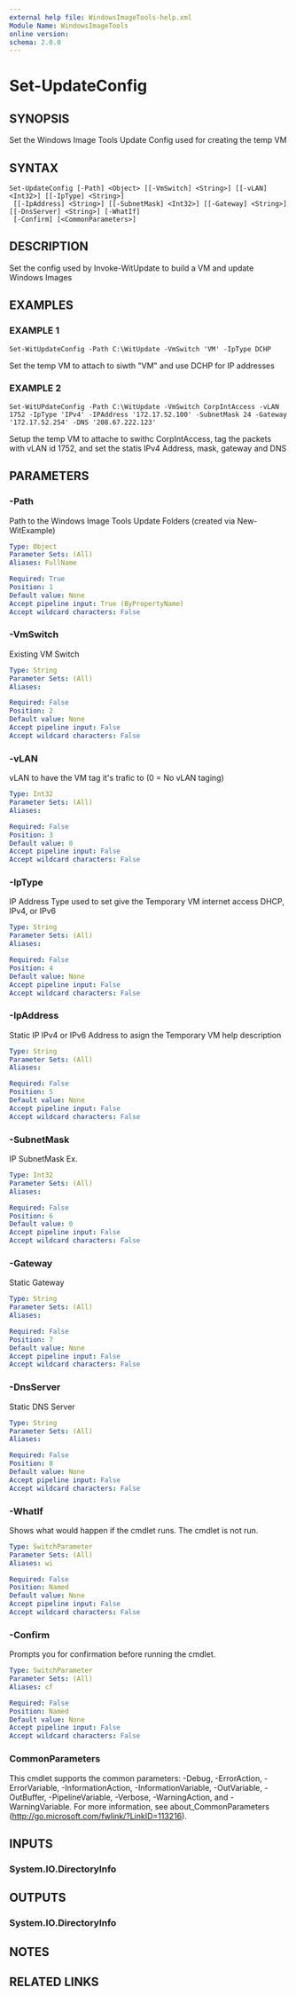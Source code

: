 ```yaml
---
external help file: WindowsImageTools-help.xml
Module Name: WindowsImageTools
online version:
schema: 2.0.0
---
```


# Set-UpdateConfig

## SYNOPSIS
Set the Windows Image Tools Update Config used for creating the temp VM

## SYNTAX

```
Set-UpdateConfig [-Path] <Object> [[-VmSwitch] <String>] [[-vLAN] <Int32>] [[-IpType] <String>]
 [[-IpAddress] <String>] [[-SubnetMask] <Int32>] [[-Gateway] <String>] [[-DnsServer] <String>] [-WhatIf]
 [-Confirm] [<CommonParameters>]
```

## DESCRIPTION
Set the config used by Invoke-WitUpdate to build a VM and update Windows Images

## EXAMPLES

### EXAMPLE 1
```
Set-WitUpdateConfig -Path C:\WitUpdate -VmSwitch 'VM' -IpType DCHP
```

Set the temp VM to attach to siwth "VM" and use DCHP for IP addresses

### EXAMPLE 2
```
Set-WitUPdateConfig -Path C:\WitUpdate -VmSwitch CorpIntAccess -vLAN 1752 -IpType 'IPv4' -IPAddress '172.17.52.100' -SubnetMask 24 -Gateway '172.17.52.254' -DNS '208.67.222.123'
```

Setup the temp VM to attache to swithc CorpIntAccess, tag the packets with vLAN id 1752, and set the statis IPv4 Address, mask, gateway and DNS

## PARAMETERS

### -Path
Path to the Windows Image Tools Update Folders (created via New-WitExample)

```yaml
Type: Object
Parameter Sets: (All)
Aliases: FullName

Required: True
Position: 1
Default value: None
Accept pipeline input: True (ByPropertyName)
Accept wildcard characters: False
```

### -VmSwitch
Existing VM Switch

```yaml
Type: String
Parameter Sets: (All)
Aliases:

Required: False
Position: 2
Default value: None
Accept pipeline input: False
Accept wildcard characters: False
```

### -vLAN
vLAN to have the VM tag it's trafic to (0 = No vLAN taging)

```yaml
Type: Int32
Parameter Sets: (All)
Aliases:

Required: False
Position: 3
Default value: 0
Accept pipeline input: False
Accept wildcard characters: False
```

### -IpType
IP Address Type used to set give the Temporary VM internet access DHCP, IPv4, or IPv6

```yaml
Type: String
Parameter Sets: (All)
Aliases:

Required: False
Position: 4
Default value: None
Accept pipeline input: False
Accept wildcard characters: False
```

### -IpAddress
Static IP IPv4 or IPv6 Address to asign the Temporary VM help description

```yaml
Type: String
Parameter Sets: (All)
Aliases:

Required: False
Position: 5
Default value: None
Accept pipeline input: False
Accept wildcard characters: False
```

### -SubnetMask
IP SubnetMask Ex.

```yaml
Type: Int32
Parameter Sets: (All)
Aliases:

Required: False
Position: 6
Default value: 0
Accept pipeline input: False
Accept wildcard characters: False
```

### -Gateway
Static Gateway

```yaml
Type: String
Parameter Sets: (All)
Aliases:

Required: False
Position: 7
Default value: None
Accept pipeline input: False
Accept wildcard characters: False
```

### -DnsServer
Static DNS Server

```yaml
Type: String
Parameter Sets: (All)
Aliases:

Required: False
Position: 8
Default value: None
Accept pipeline input: False
Accept wildcard characters: False
```

### -WhatIf
Shows what would happen if the cmdlet runs.
The cmdlet is not run.

```yaml
Type: SwitchParameter
Parameter Sets: (All)
Aliases: wi

Required: False
Position: Named
Default value: None
Accept pipeline input: False
Accept wildcard characters: False
```

### -Confirm
Prompts you for confirmation before running the cmdlet.

```yaml
Type: SwitchParameter
Parameter Sets: (All)
Aliases: cf

Required: False
Position: Named
Default value: None
Accept pipeline input: False
Accept wildcard characters: False
```

### CommonParameters
This cmdlet supports the common parameters: -Debug, -ErrorAction, -ErrorVariable, -InformationAction, -InformationVariable, -OutVariable, -OutBuffer, -PipelineVariable, -Verbose, -WarningAction, and -WarningVariable. For more information, see about_CommonParameters (http://go.microsoft.com/fwlink/?LinkID=113216).

## INPUTS

### System.IO.DirectoryInfo
## OUTPUTS

### System.IO.DirectoryInfo
## NOTES

## RELATED LINKS
